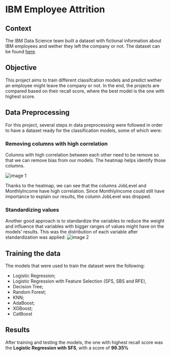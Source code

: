 # IBM Employee Attrition

## Context

The IBM Data Science team built a dataset with fictional information about IBM employees and wether they left the company or not. The dataset can be found [here](https://www.kaggle.com/pavansubhasht/ibm-hr-analytics-attrition-dataset).

## Objective

This project aims to train different classifcation models and predict wether an employee might leave the company or not. In the end, the projects are compared based on their recall score, where the best model is the one with highest score.

## Data Preprocessing

For this project, several steps in data preprocessing were followed in order to have a dataset ready for the classification models, some of which were:

### Removing columns with high correlation

  Columns with high correlation between each other need to be remove so that we can remove bias from our models. The heatmap helps identify those columns.
  
  ![image 1](https://raw.githubusercontent.com/tmcdonald92/IBM-Employee-Attrition/main/heatmap.png)
  
  Thanks to the heatmap, we can see that the columns JobLevel and MonthlyIncome have high correlation. Since MonthlyIncome could still have importance to explain our results, the column JobLevel was dropped.
  
### Standardizing values
  
  Another good approach is to standardize the variables to reduce the weight and influence that variables with bigger ranges of values might have on the models' results.
  This was the distribution of each variable after standardization was applied:
  ![image 2](https://raw.githubusercontent.com/tmcdonald92/IBM-Employee-Attrition/main/Hist_standardizsed.png)
  
## Training the data

The models that were used to train the dataset were the following:

* Logistic Regression;
* Logistic Regression with Feature Selection (SFS, SBS and RFE),
* Decision Tree;
* Random Forest;
* KNN;
* AdaBoost;
* XGBoost;
* CatBoost

## Results

After training and testing the models, the one with highest recall score was the **Logistic Regression with SFS**, with a score of **99.35%**
